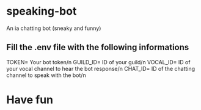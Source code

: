 # speaking-bot
An ia chatting bot (sneaky and funny)

## Fill the .env file with the following informations
TOKEN= Your bot token/n
GUILD_ID= ID of your guild/n
VOCAL_ID= ID of your vocal channel to hear the bot response/n
CHAT_ID= ID of the chatting channel to speak with the bot/n

# Have fun
